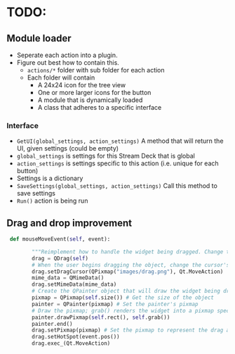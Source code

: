# TODO:

## Module loader

* Seperate each action into a plugin.
* Figure out best how to contain this.
  * `actions/*` folder with sub folder for each action
  * Each folder will contain
    * A 24x24 icon for the tree view
    * One or more larger icons for the button
    * A module that is dynamically loaded
    * A class that adheres to a specific interface
### Interface
  * `GetUI(global_settings, action_settings)` A method that will return the UI, given settings (could be empty)
  * `global_settings` is settings for this Stream Deck that is global
  * `action_settings` is settings specific to this action (i.e. unique for each button)
  * Settings is a dictionary
  * `SaveSettings(global_settings, action_settings)` Call this method to save settings
  * `Run()` action is being run

## Drag and drop improvement
``` python
 def mouseMoveEvent(self, event):

        """Reimplement how to handle the widget being dragged. Change the mouse icon when the user begins dragging the object."""
        drag = QDrag(self)
        # When the user begins dragging the object, change the cursor's icon and set the drop action
        drag.setDragCursor(QPixmap("images/drag.png"), Qt.MoveAction)
        mime_data = QMimeData()
        drag.setMimeData(mime_data)
        # Create the QPainter object that will draw the widget being dragged
        pixmap = QPixmap(self.size()) # Get the size of the object
        painter = QPainter(pixmap) # Set the painter's pixmap
        # Draw the pixmap; grab() renders the widget into a pixmap specified by rect()
        painter.drawPixmap(self.rect(), self.grab())
        painter.end()
        drag.setPixmap(pixmap) # Set the pixmap to represent the drag action
        drag.setHotSpot(event.pos())
        drag.exec_(Qt.MoveAction)
```

